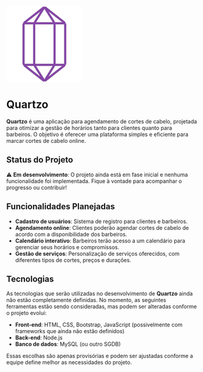 ![Quartzo logo](logo.png)

# Quartzo

**Quartzo** é uma aplicação para agendamento de cortes de cabelo, projetada para otimizar a gestão de horários tanto para clientes quanto para barbeiros. O objetivo é oferecer uma plataforma simples e eficiente para marcar cortes de cabelo online.

## Status do Projeto

⚠️ **Em desenvolvimento**: O projeto ainda está em fase inicial e nenhuma funcionalidade foi implementada. Fique à vontade para acompanhar o progresso ou contribuir!

## Funcionalidades Planejadas

- **Cadastro de usuários**: Sistema de registro para clientes e barbeiros.
- **Agendamento online**: Clientes poderão agendar cortes de cabelo de acordo com a disponibilidade dos barbeiros.
- **Calendário interativo**: Barbeiros terão acesso a um calendário para gerenciar seus horários e compromissos.
- **Gestão de serviços**: Personalização de serviços oferecidos, com diferentes tipos de cortes, preços e durações.
  
## Tecnologias

As tecnologias que serão utilizadas no desenvolvimento de **Quartzo** ainda não estão completamente definidas. No momento, as seguintes ferramentas estão sendo consideradas, mas podem ser alteradas conforme o projeto evolui:

- **Front-end**: HTML, CSS, Bootstrap, JavaScript (possivelmente com frameworks que ainda não estão definidos)
- **Back-end**: Node.js
- **Banco de dados**: MySQL (ou outro SGDB)

Essas escolhas são apenas provisórias e podem ser ajustadas conforme a equipe define melhor as necessidades do projeto.
